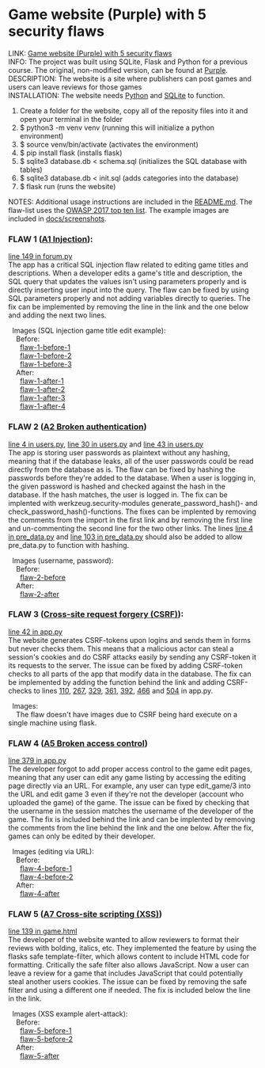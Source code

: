 # Game website (Purple) with 5 security flaws
LINK: [Game website (Purple) with 5 security flaws](https://github.com/ChrisKK04/game-website-5-flaws)  
INFO: The project was built using SQLite, Flask and Python for a previous course. The original, non-modified version, can be found at [Purple](https://github.com/ChrisKK04/game-website).  
DESCRIPTION: The website is a site where publishers can post games and users can leave reviews for those games  
INSTALLATION: The website needs [Python](https://www.python.org/downloads/) and [SQLite](https://www.sqlite.org/download.html) to function.  

1. Create a folder for the website, copy all of the reposity files into it and open your terminal in the folder  
2. $ python3 -m venv venv (running this will initialize a python environment)  
3. $ source venv/bin/activate (activates the environment)  
4. $ pip install flask (installs flask)  
5. $ sqlite3 database.db < schema.sql (initializes the SQL database with tables)  
6. $ sqlite3 database.db < init.sql (adds categories into the database)  
7. $ flask run (runs the website)

NOTES: Additional usage instructions are included in the [README.md](https://github.com/ChrisKK04/game-website-5-flaws). The flaw-list uses the [OWASP 2017
top ten list](https://owasp.org/www-project-top-ten/2017/). The example images are included in [docs/screenshots](https://github.com/ChrisKK04/game-website-5-flaws/tree/main/docs/screenshots).  

### FLAW 1 ([A1 Injection](https://owasp.org/www-project-top-ten/2017/A1_2017-Injection)):  
[line 149 in forum.py](https://github.com/ChrisKK04/game-website-5-flaws/blob/main/forum.py#149)  
The app has a critical SQL injection flaw related to editing game titles and descriptions. When a developer edits a game's title and description, the
SQL query that updates the values isn't using parameters properly and is directly inserting user input into the query. The flaw can be fixed by
using SQL parameters properly and not adding variables directly to queries. The fix can be implemented by removing the line in the link
and the one below and adding the next two lines.  

  &nbsp;&nbsp;Images (SQL injection game title edit example):  
    &nbsp;&nbsp;&nbsp;&nbsp;Before:  
      &nbsp;&nbsp;&nbsp;&nbsp;&nbsp;&nbsp;[flaw-1-before-1](https://github.com/ChrisKK04/game-website-5-flaws/blob/main/docs/screenshots/flaw-1-before-1.png)  
      &nbsp;&nbsp;&nbsp;&nbsp;&nbsp;&nbsp;[flaw-1-before-2](https://github.com/ChrisKK04/game-website-5-flaws/blob/main/docs/screenshots/flaw-1-before-2.png)  
      &nbsp;&nbsp;&nbsp;&nbsp;&nbsp;&nbsp;[flaw-1-before-3](https://github.com/ChrisKK04/game-website-5-flaws/blob/main/docs/screenshots/flaw-1-before-3.png)  
    &nbsp;&nbsp;&nbsp;&nbsp;After:  
      &nbsp;&nbsp;&nbsp;&nbsp;&nbsp;&nbsp;[flaw-1-after-1](https://github.com/ChrisKK04/game-website-5-flaws/blob/main/docs/screenshots/flaw-1-after-1.png)  
      &nbsp;&nbsp;&nbsp;&nbsp;&nbsp;&nbsp;[flaw-1-after-2](https://github.com/ChrisKK04/game-website-5-flaws/blob/main/docs/screenshots/flaw-1-after-2.png)  
      &nbsp;&nbsp;&nbsp;&nbsp;&nbsp;&nbsp;[flaw-1-after-3](https://github.com/ChrisKK04/game-website-5-flaws/blob/main/docs/screenshots/flaw-1-after-3.png)  
      &nbsp;&nbsp;&nbsp;&nbsp;&nbsp;&nbsp;[flaw-1-after-4](https://github.com/ChrisKK04/game-website-5-flaws/blob/main/docs/screenshots/flaw-1-after-4.png)  


### FLAW 2 ([A2 Broken authentication](https://owasp.org/www-project-top-ten/2017/A2_2017-Broken_Authentication))  
[line 4 in users.py](https://github.com/ChrisKK04/game-website-5-flaws/blob/main/users.py#4), [line 30 in users.py](https://github.com/ChrisKK04/game-website-5-flaws/blob/main/users.py#L30)
and [line 43 in users.py](https://github.com/ChrisKK04/game-website-5-flaws/blob/main/users.py#L43)  
The app is storing user passwords as plaintext without any hashing, meaning that if the database leaks, all of the user
passwords could be read directly from the database as is.
The flaw can be fixed by hashing the passwords before they're added to the database. When a user is logging in, the given password
is hashed and checked against the hash in the database. If the hash matches, the user is logged in.
The fix can be implented with werkzeug.security-modules generate_password_hash()- and check_password_hash()-functions.
The fixes can be implented by removing the comments from the import in the first link and by removing the first line and un-commenting the second
line for the two other links. The lines [line 4 in pre_data.py](https://github.com/ChrisKK04/game-website-5-flaws/blob/main/pre_data.py#4) and
[line 103 in pre_data.py](https://github.com/ChrisKK04/game-website-5-flaws/blob/main/pre_data.py#103) should also be added to allow pre_data.py to function with hashing.  

  &nbsp;&nbsp;Images (username, password):  
    &nbsp;&nbsp;&nbsp;&nbsp;Before:  
      &nbsp;&nbsp;&nbsp;&nbsp;&nbsp;&nbsp;[flaw-2-before](https://github.com/ChrisKK04/game-website-5-flaws/blob/main/docs/screenshots/flaw-2-before.png)  
    &nbsp;&nbsp;&nbsp;&nbsp;After:  
      &nbsp;&nbsp;&nbsp;&nbsp;&nbsp;&nbsp;[flaw-2-after](https://github.com/ChrisKK04/game-website-5-flaws/blob/main/docs/screenshots/flaw-2-after.png)  

### FLAW 3 ([Cross-site request forgery (CSRF)](https://owasp.org/www-community/attacks/csrf)):  
[line 42 in app.py](https://github.com/ChrisKK04/game-website-5-flaws/blob/main/app.py#42)  
The website generates CSRF-tokens upon logins and sends them in forms but never checks them. This means that a malicious actor can steal
a session's cookies and do CSRF attacks easily by sending any CSRF-token it its requests to the server. The issue can be fixed by
adding CSRF-token checks to all parts of the app that modify data in the database. The fix can be implemented by adding the function
behind the link and adding CSRF-checks to lines [110](https://github.com/ChrisKK04/game-website-5-flaws/blob/main/app.py#110), [267](https://github.com/ChrisKK04/game-website-5-flaws/blob/main/app.py#267), [329](https://github.com/ChrisKK04/game-website-5-flaws/blob/main/app.py#329), [361](https://github.com/ChrisKK04/game-website-5-flaws/blob/main/app.py#361), [392](https://github.com/ChrisKK04/game-website-5-flaws/blob/main/app.py#392), [466](https://github.com/ChrisKK04/game-website-5-flaws/blob/main/app.py#466) and [504](https://github.com/ChrisKK04/game-website-5-flaws/blob/main/app.py#504) in app.py.

  &nbsp;&nbsp;Images:  
    &nbsp;&nbsp;&nbsp;&nbsp;The flaw doesn't have images due to CSRF being hard execute on a single machine using flask.  


### FLAW 4 ([A5 Broken access control](https://owasp.org/www-project-top-ten/2017/A5_2017-Broken_Access_Control))  
[line 379 in app.py](https://github.com/ChrisKK04/game-website-5-flaws/blob/main/app.py#L379)  
The developer forgot to add proper access control to the game edit pages, meaning that any user can edit any game listing by
accessing the editing page directly via an URL. For example, any user can type edit_game/3 into the URL and edit game 3 even
if they're not the developer (account who uploaded the game) of the game.
The issue can be fixed by checking that the username in the session matches the username of the developer of the game.
The fix is included behind the link and can be implented by removing the comments from the line behind the link and the one below.
After the fix, games can only be edited by their developer.

  &nbsp;&nbsp;Images (editing via URL):  
    &nbsp;&nbsp;&nbsp;&nbsp;Before:  
      &nbsp;&nbsp;&nbsp;&nbsp;&nbsp;&nbsp;[flaw-4-before-1](https://github.com/ChrisKK04/game-website-5-flaws/blob/main/docs/screenshots/flaw-4-before-1.png)  
      &nbsp;&nbsp;&nbsp;&nbsp;&nbsp;&nbsp;[flaw-4-before-2](https://github.com/ChrisKK04/game-website-5-flaws/blob/main/docs/screenshots/flaw-4-before-2.png)  
    &nbsp;&nbsp;&nbsp;&nbsp;After:  
      &nbsp;&nbsp;&nbsp;&nbsp;&nbsp;&nbsp;[flaw-4-after](https://github.com/ChrisKK04/game-website-5-flaws/blob/main/docs/screenshots/flaw-4-after.png)  


### FLAW 5 ([A7 Cross-site scripting (XSS)](https://owasp.org/www-project-top-ten/2017/A7_2017-Cross-Site_Scripting_(XSS)))  
[line 139 in game.html](https://github.com/ChrisKK04/game-website-5-flaws/blob/main/templates/game.html#L139)  
The developer of the website wanted to allow reviewers to format their reviews with bolding, italics, etc. They implemented the feature
by using the flasks safe template-filter, which allows content to include HTML code for formatting. Critically the safe filter also allows
JavaScript. Now a user can leave a review for a game that includes JavaScript that could potentially steal another users cookies.
The issue can be fixed by removing the safe filter and using a different one if needed.
The fix is included below the line in the link.  

  &nbsp;&nbsp;Images (XSS example alert-attack):  
    &nbsp;&nbsp;&nbsp;&nbsp;Before:  
      &nbsp;&nbsp;&nbsp;&nbsp;&nbsp;&nbsp;[flaw-5-before-1](https://github.com/ChrisKK04/game-website-5-flaws/blob/main/docs/screenshots/flaw-5-before-1.png)  
      &nbsp;&nbsp;&nbsp;&nbsp;&nbsp;&nbsp;[flaw-5-before-2](https://github.com/ChrisKK04/game-website-5-flaws/blob/main/docs/screenshots/flaw-5-before-2.png)  
    &nbsp;&nbsp;&nbsp;&nbsp;After:  
      &nbsp;&nbsp;&nbsp;&nbsp;&nbsp;&nbsp;[flaw-5-after](https://github.com/ChrisKK04/game-website-5-flaws/blob/main/docs/screenshots/flaw-5-after.png)  